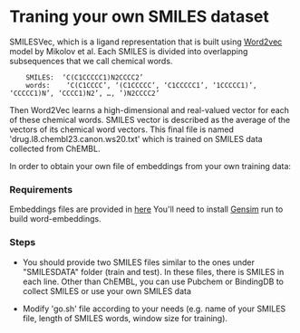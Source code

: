 # Traning your own SMILES dataset 

SMILESVec, which is a ligand representation that is built using  [Word2vec](https://papers.nips.cc/paper/5021-distributed-representations-of-words-and-phrases-and-their-compositionality.pdf) model by Mikolov et al.  Each SMILES is divided into overlapping subsequences that we call chemical words. 

		SMILES:  ‘C(C1CCCCC1)N2CCCC2’ 
		words:    ‘C(C1CCCC’, ‘(C1CCCCC’, ‘C1CCCCC1’, ‘1CCCCC1)’, ‘CCCCC1)N’, ‘CCCC1)N2’, …, ’)N2CCCC2’ 

Then Word2Vec learns a high-dimensional and real-valued vector for each of these chemical words. SMILES vector is described as the average of the vectors of its chemical word vectors. This final file is named 'drug.l8.chembl23.canon.ws20.txt' which is trained on SMILES data collected from ChEMBL.

In order to obtain your own file of embeddings from your own training data:

### Requirements

Embeddings files are provided in [here](https://cmpe.boun.edu.tr/~hakime.ozturk/smilesvec.html)
You'll need to install [Gensim](https://radimrehurek.com/gensim/) run  to build word-embeddings.

### Steps 

*    You should provide two SMILES files similar to the ones under "SMILESDATA" folder (train and test). In these files, there is SMILES in each line. Other than ChEMBL, you can use Pubchem or BindingDB to collect SMILES or use your own SMILES data
	
*  Modify 'go.sh' file according to your needs (e.g. name of your SMILES file, length of SMILES words, window size for training).








